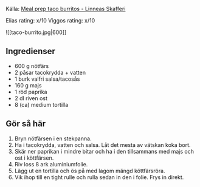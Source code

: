 Källa: [Meal prep taco burritos - Linneas Skafferi](https://www.linneasskafferi.se/2024/06/11/meal-prep-taco-burritos/)

Elias rating: x/10
Viggos rating: x/10

![[taco-burrito.jpg|600]]
## Ingredienser
- 600 g nötfärs
- 2 påsar tacokrydda + vatten
- 1 burk valfri salsa/tacosås
- 160 g majs
- 1 röd paprika
- 2 dl riven ost
- 8 (ca) medium tortilla
## Gör så här
1. Bryn nötfärsen i en stekpanna.
2. Ha i tacokrydda, vatten och salsa. Låt det mesta av vätskan koka bort.
3. Skär ner paprikan i mindre bitar och ha i den tillsammans med majs och ost i köttfärsen.
4. Riv loss 8 ark aluminiumfolie.
5. Lägg ut en tortilla och ös på med lagom mängd köttfärsröra.
6. Vik ihop till en tight rulle och rulla sedan in den i folie. Frys in direkt.

